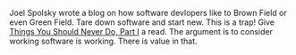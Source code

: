 Joel Spolsky wrote a blog on how software devlopers like to Brown Field or even Green Field.  Tare down software
and start new.   This is a trap!  Give [Things You Should Never Do, Part I](https://www.joelonsoftware.com/2000/04/06/things-you-should-never-do-part-i/)
a read.   The argument is to consider working software is working.  There is value in that. 